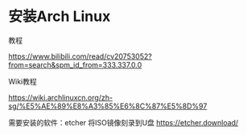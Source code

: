 # 安装Arch Linux

教程

https://www.bilibili.com/read/cv20753052?from=search&spm_id_from=333.337.0.0

Wiki教程

https://wiki.archlinuxcn.org/zh-sg/%E5%AE%89%E8%A3%85%E6%8C%87%E5%8D%97



需要安装的软件：etcher 将ISO镜像刻录到U盘
https://etcher.download/





